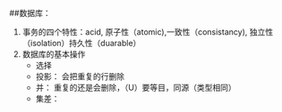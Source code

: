 ##数据库：
1. 事务的四个特性：acid, 原子性（atomic),一致性（consistancy), 独立性（isolation）持久性（duarable）
2. 数据库的基本操作
	- 选择
	- 投影： 会把重复的行删除
	- 并： 重复的还是会删除，（U）要等目，同源（类型相同）
	- 集差： 

